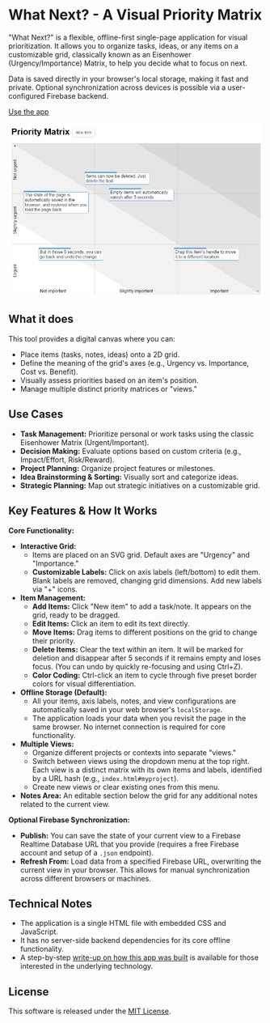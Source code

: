 # What Next? - A Visual Priority Matrix

"What Next?" is a flexible, offline-first single-page application for visual prioritization. It allows you to organize tasks, ideas, or any items on a customizable grid, classically known as an Eisenhower (Urgency/Importance) Matrix, to help you decide what to focus on next.

Data is saved directly in your browser's local storage, making it fast and private. Optional synchronization across devices is possible via a user-configured Firebase backend.

[Use the app](http://sanand0.github.io/whatnext/)

![Screenshot](img/screenshot.png)

## What it does

This tool provides a digital canvas where you can:
-   Place items (tasks, notes, ideas) onto a 2D grid.
-   Define the meaning of the grid's axes (e.g., Urgency vs. Importance, Cost vs. Benefit).
-   Visually assess priorities based on an item's position.
-   Manage multiple distinct priority matrices or "views."

## Use Cases

-   **Task Management:** Prioritize personal or work tasks using the classic Eisenhower Matrix (Urgent/Important).
-   **Decision Making:** Evaluate options based on custom criteria (e.g., Impact/Effort, Risk/Reward).
-   **Project Planning:** Organize project features or milestones.
-   **Idea Brainstorming & Sorting:** Visually sort and categorize ideas.
-   **Strategic Planning:** Map out strategic initiatives on a customizable grid.

## Key Features & How It Works

**Core Functionality:**
-   **Interactive Grid:**
    -   Items are placed on an SVG grid. Default axes are "Urgency" and "Importance."
    -   **Customizable Labels:** Click on axis labels (left/bottom) to edit them. Blank labels are removed, changing grid dimensions. Add new labels via "+" icons.
-   **Item Management:**
    -   **Add Items:** Click "New item" to add a task/note. It appears on the grid, ready to be dragged.
    -   **Edit Items:** Click an item to edit its text directly.
    -   **Move Items:** Drag items to different positions on the grid to change their priority.
    -   **Delete Items:** Clear the text within an item. It will be marked for deletion and disappear after 5 seconds if it remains empty and loses focus. (You can undo by quickly re-focusing and using Ctrl+Z).
    -   **Color Coding:** Ctrl-click an item to cycle through five preset border colors for visual differentiation.
-   **Offline Storage (Default):**
    -   All your items, axis labels, notes, and view configurations are automatically saved in your web browser's `localStorage`.
    -   The application loads your data when you revisit the page in the same browser. No internet connection is required for core functionality.
-   **Multiple Views:**
    -   Organize different projects or contexts into separate "views."
    -   Switch between views using the dropdown menu at the top right. Each view is a distinct matrix with its own items and labels, identified by a URL hash (e.g., `index.html#myproject`).
    -   Create new views or clear existing ones from this menu.
-   **Notes Area:** An editable section below the grid for any additional notes related to the current view.

**Optional Firebase Synchronization:**
-   **Publish:** You can save the state of your current view to a Firebase Realtime Database URL that you provide (requires a free Firebase account and setup of a `.json` endpoint).
-   **Refresh From:** Load data from a specified Firebase URL, overwriting the current view in your browser. This allows for manual synchronization across different browsers or machines.

## Technical Notes
-   The application is a single HTML file with embedded CSS and JavaScript.
-   It has no server-side backend dependencies for its core offline functionality.
-   A step-by-step [write-up on how this app was built](https://github.com/sanand0/whatnext/wiki) is available for those interested in the underlying technology.

## License
This software is released under the [MIT License](http://en.wikipedia.org/wiki/MIT_License).
